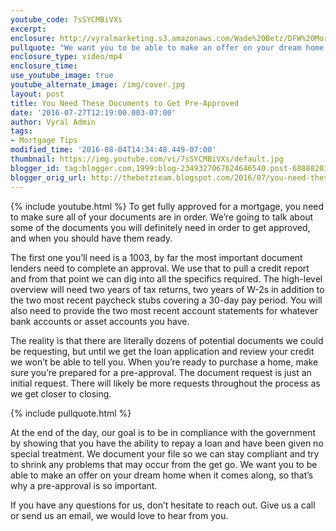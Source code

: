 ```yaml
---
youtube_code: 7sSYCMBiVXs
excerpt:
enclosure: http://vyralmarketing.s3.amazonaws.com/Wade%20Betz/DFW%20Mortgage%20Lender-%20You%20Need%20These%20Documents%20to%20Get%20Pre-Approved.mp4
pullquote: "We want you to be able to make an offer on your dream home."
enclosure_type: video/mp4
enclosure_time:
use_youtube_image: true
youtube_alternate_image: /img/cover.jpg
layout: post
title: You Need These Documents to Get Pre-Approved
date: '2016-07-27T12:19:00.003-07:00'
author: Vyral Admin
tags:
- Mortgage Tips
modified_time: '2016-08-04T14:34:48.449-07:00'
thumbnail: https://img.youtube.com/vi/7sSYCMBiVXs/default.jpg
blogger_id: tag:blogger.com,1999:blog-2349327067624646540.post-6888820312530986716
blogger_orig_url: http://thebetzteam.blogspot.com/2016/07/you-need-these-documents-to-get-pre.html
---
```

{% include youtube.html %}
To get fully approved for a mortgage, you need to make sure all of your documents are in order. We’re going to talk about some of the documents you will definitely need in order to get approved, and when you should have them ready.

The first one you’ll need is a 1003, by far the most important document lenders need to complete an approval. We use that to pull a credit report and from that point we can dig into all the specifics required. The high-level overview will need two years of tax returns, two years of W-2s in addition to the two most recent paycheck stubs covering a 30-day pay period. You will also need to provide the two most recent account statements for whatever bank accounts or asset accounts you have.

The reality is that there are literally dozens of potential documents we could be requesting, but until we get the loan application and review your credit we won’t be able to tell you. When you’re ready to purchase a home, make sure you’re prepared for a pre-approval. The document request is just an initial request. There will likely be more requests throughout the process as we get closer to closing.

{% include pullquote.html %}

At the end of the day, our goal is to be in compliance with the government by showing that you have the ability to repay a loan and have been given no special treatment. We document your file so we can stay compliant and try to shrink any problems that may occur from the get go. We want you to be able to make an offer on your dream home when it comes along, so that’s why a pre-approval is so important.

If you have any questions for us, don’t hesitate to reach out. Give us a call or send us an email, we would love to hear from you.

